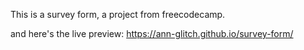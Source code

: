 This is a survey form, a project from freecodecamp.


and here's the live preview: https://ann-glitch.github.io/survey-form/